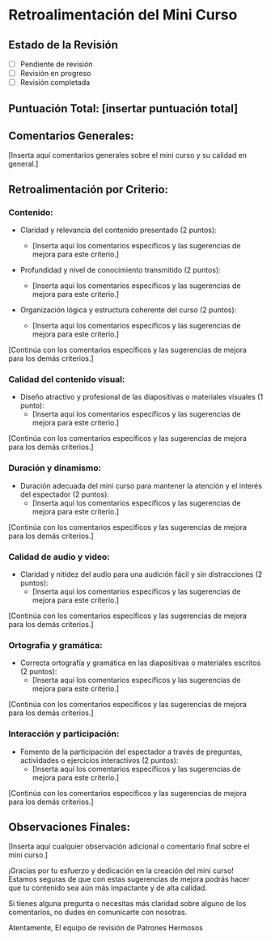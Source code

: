 
# Retroalimentación del Mini Curso

## Estado de la Revisión
- [ ] Pendiente de revisión
- [ ] Revisión en progreso
- [ ] Revisión completada

## Puntuación Total: [insertar puntuación total]

## Comentarios Generales:
[Inserta aquí comentarios generales sobre el mini curso y su calidad en general.]

## Retroalimentación por Criterio:

### Contenido:
- Claridad y relevancia del contenido presentado (2 puntos):
  - [Inserta aquí los comentarios específicos y las sugerencias de mejora para este criterio.]

- Profundidad y nivel de conocimiento transmitido (2 puntos):
  - [Inserta aquí los comentarios específicos y las sugerencias de mejora para este criterio.]

- Organización lógica y estructura coherente del curso (2 puntos):
  - [Inserta aquí los comentarios específicos y las sugerencias de mejora para este criterio.]

[Continúa con los comentarios específicos y las sugerencias de mejora para los demás criterios.]

### Calidad del contenido visual:
- Diseño atractivo y profesional de las diapositivas o materiales visuales (1 punto):
  - [Inserta aquí los comentarios específicos y las sugerencias de mejora para este criterio.]

[Continúa con los comentarios específicos y las sugerencias de mejora para los demás criterios.]

### Duración y dinamismo:
- Duración adecuada del mini curso para mantener la atención y el interés del espectador (2 puntos):
  - [Inserta aquí los comentarios específicos y las sugerencias de mejora para este criterio.]

[Continúa con los comentarios específicos y las sugerencias de mejora para los demás criterios.]

### Calidad de audio y video:
- Claridad y nitidez del audio para una audición fácil y sin distracciones (2 puntos):
  - [Inserta aquí los comentarios específicos y las sugerencias de mejora para este criterio.]

[Continúa con los comentarios específicos y las sugerencias de mejora para los demás criterios.]

### Ortografía y gramática:
- Correcta ortografía y gramática en las diapositivas o materiales escritos (2 puntos):
  - [Inserta aquí los comentarios específicos y las sugerencias de mejora para este criterio.]

[Continúa con los comentarios específicos y las sugerencias de mejora para los demás criterios.]

### Interacción y participación:
- Fomento de la participación del espectador a través de preguntas, actividades o ejercicios interactivos (2 puntos):
  - [Inserta aquí los comentarios específicos y las sugerencias de mejora para este criterio.]

[Continúa con los comentarios específicos y las sugerencias de mejora para los demás criterios.]

## Observaciones Finales:
[Inserta aquí cualquier observación adicional o comentario final sobre el mini curso.]

¡Gracias por tu esfuerzo y dedicación en la creación del mini curso! Estamos seguras de que con estas sugerencias de mejora podrás hacer que tu contenido sea aún más impactante y de alta calidad.

Si tienes alguna pregunta o necesitas más claridad sobre alguno de los comentarios, no dudes en comunicarte con nosotras.

Atentamente,
El equipo de revisión de Patrones Hermosos

